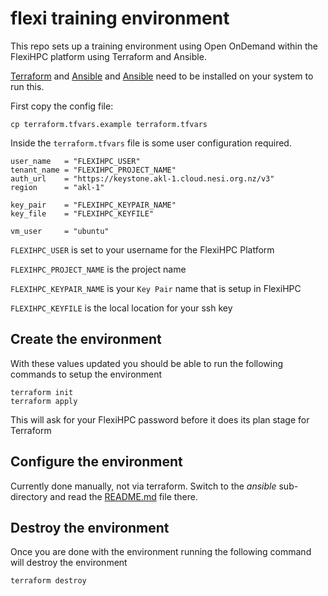# flexi training environment

This repo sets up a training environment using Open OnDemand within the FlexiHPC platform using Terraform and Ansible.

[Terraform](https://developer.hashicorp.com/terraform/tutorials/aws-get-started/install-cli) and [Ansible](https://docs.ansible.com/ansible/latest/installation_guide/index.html) and [Ansible](https://www.ansible.com/) need to be installed on your system to run this.

First copy the config file:

```
cp terraform.tfvars.example terraform.tfvars
```

Inside the `terraform.tfvars` file is some user configuration required.

```
user_name   = "FLEXIHPC_USER"
tenant_name = "FLEXIHPC_PROJECT_NAME"
auth_url    = "https://keystone.akl-1.cloud.nesi.org.nz/v3"
region      = "akl-1"

key_pair    = "FLEXIHPC_KEYPAIR_NAME"
key_file    = "FLEXIHPC_KEYFILE"

vm_user     = "ubuntu"
```

`FLEXIHPC_USER` is set to your username for the FlexiHPC Platform

`FLEXIHPC_PROJECT_NAME` is the project name

`FLEXIHPC_KEYPAIR_NAME` is your `Key Pair` name that is setup in FlexiHPC

`FLEXIHPC_KEYFILE` is the local location for your ssh key

## Create the environment

With these values updated you should be able to run the following commands to setup the environment
```
terraform init
terraform apply
```
This will ask for your FlexiHPC password before it does its plan stage for Terraform

## Configure the environment

Currently done manually, not via terraform. Switch to the *ansible* sub-directory and read the
[README.md](ansible/README.md) file there.

## Destroy the environment

Once you are done with the environment running the following command will destroy the environment
```
terraform destroy
```
